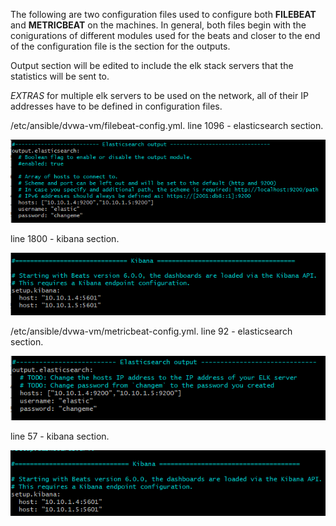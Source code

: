 The following are two configuration files used to configure both __FILEBEAT__ and __METRICBEAT__ on the machines. In general, both files begin with the conigurations of different modules used for the beats and closer to the end of the configuration file is the section for the outputs.

Output section will be edited to include the elk stack servers that the statistics will be sent to.

*EXTRAS* for multiple elk servers to be used on the network, all of their IP addresses have to be defined in configuration files.

/etc/ansible/dvwa-vm/filebeat-config.yml.
line 1096 - elasticsearch section.

![Network Diagram](https://github.com/rrazumov-rrs/cyber-project/blob/main/IMAGES/FILEBEAT-ELASTIC.png)

line 1800 - kibana section.

![Network Diagram](https://github.com/rrazumov-rrs/cyber-project/blob/main/IMAGES/FILEBEAT-KIBANA.png)

/etc/ansible/dvwa-vm/metricbeat-config.yml.
line 92 - elasticsearch section.

![Network Diagram](https://github.com/rrazumov-rrs/cyber-project/blob/main/IMAGES/METRICBEAT-ELASTIC.png)


line 57 - kibana section.

![Network Diagram](https://github.com/rrazumov-rrs/cyber-project/blob/main/IMAGES/METRICBEAT-KIBANA.png)
